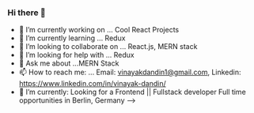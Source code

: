 ### Hi there 👋

- 🔭 I’m currently working on ... Cool React Projects
- 🌱 I’m currently learning ... Redux
- 👯 I’m looking to collaborate on ... React.js, MERN stack
- 🤔 I’m looking for help with ... Redux
- 💬 Ask me about ...MERN Stack
- 📫 How to reach me: ... Email: vinayakdandin1@gmail.com, Linkedin: https://www.linkedin.com/in/vinayak-dandin/
- 🌱 I’m currently: Looking for a Frontend || Fullstack developer Full time opportunities in Berlin, Germany 
-->
